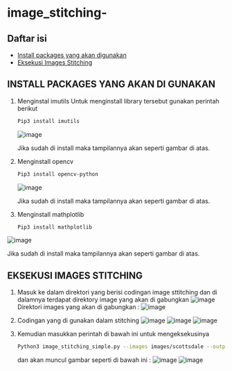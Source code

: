 # image_stitching-

## Daftar isi
- [Install packages yang akan digunakan](Install-Packages-Yang-Akan-Digunakan)
- [Eksekusi Images Stitching](Eksekusi-Images-Stitching)
  
## INSTALL PACKAGES YANG AKAN DI GUNAKAN

1. Menginstal imutils
   Untuk menginstall library tersebut gunakan perintah berikut
   ```bash
   Pip3 install imutils
   ```
   ![image](https://github.com/Nadylaafisarani/image_stitching-/assets/150002543/cac3a7bd-27a4-4133-9524-d3b6737a9809)

   Jika sudah di install maka tampilannya akan seperti gambar di atas.

2. Menginstall opencv
   ```bash
   Pip3 install opencv-python
   ```
   ![image](https://github.com/Nadylaafisarani/image_stitching-/assets/150002543/8abfe92b-e938-4c21-a307-9dd490de9dc3)

   Jika sudah di install maka tampilannya akan seperti gambar di atas.

3. Menginstall mathplotlib
   ```bash
   Pip3 install mathplotlib
   ```
  ![image](https://github.com/Nadylaafisarani/image_stitching-/assets/150002543/075c0803-67a1-4f07-a00b-c7d28585c99d)
  
   Jika sudah di install maka tampilannya akan seperti gambar di atas.

## EKSEKUSI IMAGES STITCHING 

1. Masuk ke dalam direktori yang berisi codingan image sttitching dan di dalamnya terdapat direktory image yang akan di gabungkan
  ![image](https://github.com/Nadylaafisarani/image_stitching-/assets/150002543/516e095b-8f4a-4c04-b0ee-3fdaede507ba)
   Direktori images yang akan di gabungkan :
 ![image](https://github.com/Nadylaafisarani/image_stitching-/assets/150002543/534c5e51-b52b-42a8-aef0-7c5074bf51ec)

2. Codingan  yang di gunakan dalam stitching 
   ![image](https://github.com/Nadylaafisarani/image_stitching-/assets/150002543/2fcddcd9-77e1-4a40-abfe-d4c4a9847b91)
    ![image](https://github.com/Nadylaafisarani/image_stitching-/assets/150002543/cf12b665-f2c1-4ece-9050-60c8554a8815)
   ![image](https://github.com/Nadylaafisarani/image_stitching-/assets/150002543/a21af98b-9106-4de3-b45e-076eb8a3b5ad)

3. Kemudian masukkan perintah di bawah ini untuk mengeksekusinya
   ```bash
   Python3 image_stitching_simple.py --images images/scottsdale --output output.png
   ```
   dan akan muncul gambar seperti di bawah ini :
   ![image](https://github.com/Nadylaafisarani/image_stitching-/assets/150002543/3ab6d9a8-f5e3-496d-9c06-961ebd3962e3)
   ![image](https://github.com/Nadylaafisarani/image_stitching-/assets/150002543/48d905e5-e88a-4064-9d6c-2fc14ada7129)


 

  
